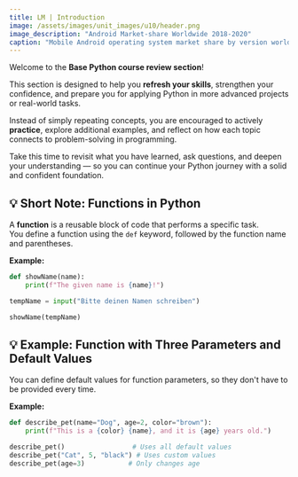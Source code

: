 ```yaml
---
title: LM | Introduction
image: /assets/images/unit_images/u10/header.png
image_description: "Android Market-share Worldwide 2018-2020"
caption: "Mobile Android operating system market share by version worldwide from 2018 to 2020: [StatCounter](https://gs.statcounter.com/android-version-market-share/mobile/worldwide/#monthly-201907-202001) [via Statista](https://www.statista.com/statistics/921152/mobile-android-version-share-worldwide/)"
---
```



Welcome to the **Base Python course review section**!  

This section is designed to help you **refresh your skills**, strengthen your confidence, and prepare you for applying Python in more advanced projects or real-world tasks.  

Instead of simply repeating concepts, you are encouraged to actively **practice**, explore additional examples, and reflect on how each topic connects to problem-solving in programming.  

Take this time to revisit what you have learned, ask questions, and deepen your understanding — so you can continue your Python journey with a solid and confident foundation.

## 💡 Short Note: Functions in Python

A **function** is a reusable block of code that performs a specific task.  
You define a function using the `def` keyword, followed by the function name and parentheses.

**Example:**

```python
def showName(name):
    print(f"The given name is {name}!")

tempName = input("Bitte deinen Namen schreiben")

showName(tempName)
```

## 💡 Example: Function with Three Parameters and Default Values

You can define default values for function parameters, so they don't have to be provided every time.

**Example:**

```python
def describe_pet(name="Dog", age=2, color="brown"):
    print(f"This is a {color} {name}, and it is {age} years old.")

describe_pet()                 # Uses all default values
describe_pet("Cat", 5, "black") # Uses custom values
describe_pet(age=3)           # Only changes age
```